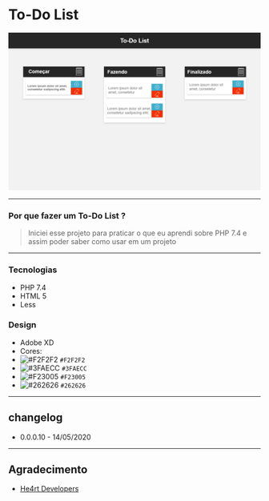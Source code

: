 # To-Do List
![interface image](https://github.com/Pbluer/todoList/blob/master/template/Web.png)

----
### Por que fazer um To-Do List ?
>Iniciei esse projeto para praticar o que eu aprendi sobre PHP 7.4 e assim poder saber como usar em um projeto

----
### Tecnologias
* PHP 7.4
* HTML 5 
* Less

### Design
* Adobe XD
* Cores:
 * ![#F2F2F2](https://placehold.it/15/F2F2F2/000000?text=+) `#F2F2F2`
 * ![#3FAECC](https://placehold.it/15/3FAECC/000000?text=+) `#3FAECC`
 * ![#F23005](https://placehold.it/15/F23005/000000?text=+) `#F23005`
 * ![#262626](https://placehold.it/15/262626/000000?text=+) `#262626`
----
## changelog
* 0.0.0.10 - 14/05/2020

----
## Agradecimento
* [He4rt Developers](https://heartdevs.com/)
